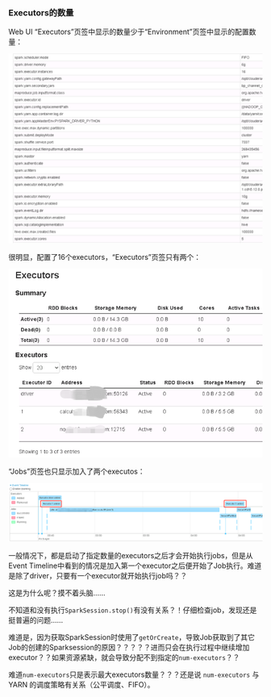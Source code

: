 ### Executors的数量

Web UI “Executors”页签中显示的数量少于“Environment”页签中显示的配置数量：

![1617932035434](/assets/1617932035434.png)

很明显，配置了16个executors，“Executors”页签只有两个：

![1617932110726](/assets/1617932110726.png)

“Jobs”页签也只显示加入了两个executos：

![1617932207076](/assets/1617932207076.png)

一般情况下，都是启动了指定数量的executors之后才会开始执行jobs，但是从Event Timeline中看到的情况是加入第一个executor之后便开始了Job执行。难道是除了driver，只要有一个executor就开始执行job吗？？

这是为什么呢？摸不着头脑……

不知道和没有执行`SparkSession.stop()`有没有关系？！仔细检查job，发现还是挺普遍的问题……

难道是，因为获取SparkSession时使用了`getOrCreate`，导致Job获取到了其它Job的创建的Sparksession的原因？？？？？进而只会在执行过程中继续增加executor？？如果资源紧缺，就会导致分配不到指定的`num-executors`？？

难道`num-executors`只是表示最大executors数量？？？还是说 `num-executors` 与 YARN 的调度策略有关系（公平调度、FIFO）。